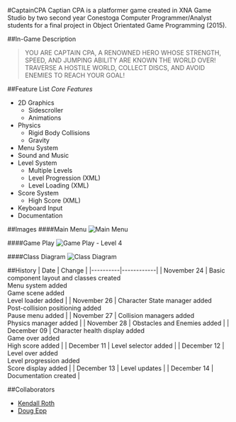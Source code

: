 #CaptainCPA
Captian CPA is a platformer game created in XNA Game Studio by two second year Conestoga Computer Programmer/Analyst students for a final project in Object Orientated Game Programming (2015).

##In-Game Description
> YOU ARE CAPTAIN CPA, A RENOWNED HERO WHOSE STRENGTH, SPEED, AND JUMPING ABILITY ARE KNOWN THE WORLD OVER! TRAVERSE A HOSTILE WORLD, COLLECT DISCS, AND AVOID ENEMIES TO REACH YOUR GOAL! 

##Feature List
*Core Features*
- 2D Graphics
	- Sidescroller
	- Animations
- Physics
	- Rigid Body Collisions
	- Gravity
- Menu System
- Sound and Music
- Level System
	- Multiple Levels
	- Level Progression (XML)
	- Level Loading (XML)
- Score System
	- High Score (XML)
- Keyboard Input
- Documentation


##Images
####Main Menu
![Main Menu](https://cloud.githubusercontent.com/assets/12562420/11855589/22308308-a419-11e5-987d-fcfb3c4c14f3.png)

####Game Play
![Game Play - Level 4](https://cloud.githubusercontent.com/assets/12562420/11855587/222ce388-a419-11e5-87ce-1793bdaaee50.png)

####Class Diagram
![Class Diagram](https://cloud.githubusercontent.com/assets/12562420/11859495/890fb0f6-a439-11e5-9971-3b5bc1b4528a.png)

##History
|   Date   |   Change   |
|----------|------------|
| November 24 | Basic component layout and classes created<br>Menu system added<br>Game scene added<br>Level loader added |
| November 26 | Character State manager added<br>Post-collision positioning added<br>Pause menu added |
| November 27 | Collision managers added<br>Physics manager added |
| November 28 | Obstacles and Enemies added |
| December 09 | Character health display added<br>Game over added<br>High score added |
| December 11 | Level selector added |
| December 12 | Level over added<br>Level progression added<br>Score display added |
| December 13 | Level updates |
| December 14 | Documentation created |

##Collaborators
- [Kendall Roth](https://github.com/UnaviaMedia)
- [Doug Epp](https://github.com/DougEpp)
